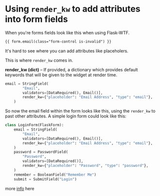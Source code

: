 # Using `render_kw` to add attributes into form fields

When you're forms fields look like this when using Flask-WTF.

```html
{{ form.email(class="form-control is-invalid") }}
```

It's hard to see where you can add attributes like placeholers.

This is where `render_kw` comes in.

**render_kw (dict)** – If provided, a dictionary which provides default keywords that will be given to the widget at render time.

```python
email = StringField(
        "Email",
        validators=[DataRequired(), Email()],
        render_kw={"placeholder": "Email Address", "type": "email"},
    )
```

So now the email field within the form looks like this, using the `render_kw` to past other attributes. A simple login form could look like this:

```python
class LoginForm(FlaskForm):
    email = StringField(
        "Email",
        validators=[DataRequired(), Email()],
        render_kw={"placeholder": "Email Address", "type": "email"},
    )
    password = PasswordField(
        "Password",
        validators=[DataRequired()],
        render_kw={"placeholder": "Password", "type": "password"},
    )
    remember = BooleanField("Remember Me")
    submit = SubmitField("Login")
```

more [info](https://wtforms.readthedocs.io/en/2.3.x/fields/#the-field-base-class) here